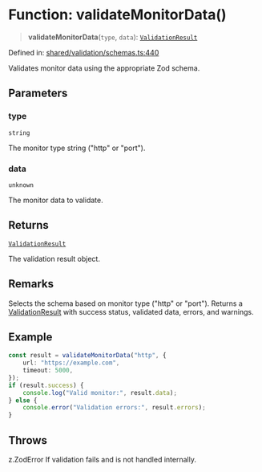 # Function: validateMonitorData()

> **validateMonitorData**(`type`, `data`): [`ValidationResult`](../../../types/validation/interfaces/ValidationResult.md)

Defined in: [shared/validation/schemas.ts:440](https://github.com/Nick2bad4u/Uptime-Watcher/blob/main/shared/validation/schemas.ts#L440)

Validates monitor data using the appropriate Zod schema.

## Parameters

### type

`string`

The monitor type string ("http" or "port").

### data

`unknown`

The monitor data to validate.

## Returns

[`ValidationResult`](../../../types/validation/interfaces/ValidationResult.md)

The validation result object.

## Remarks

Selects the schema based on monitor type ("http" or "port"). Returns a
[ValidationResult](../../../types/validation/interfaces/ValidationResult.md) with success status, validated data, errors, and
warnings.

## Example

```typescript
const result = validateMonitorData("http", {
    url: "https://example.com",
    timeout: 5000,
});
if (result.success) {
    console.log("Valid monitor:", result.data);
} else {
    console.error("Validation errors:", result.errors);
}
```

## Throws

z.ZodError If validation fails and is not handled internally.
